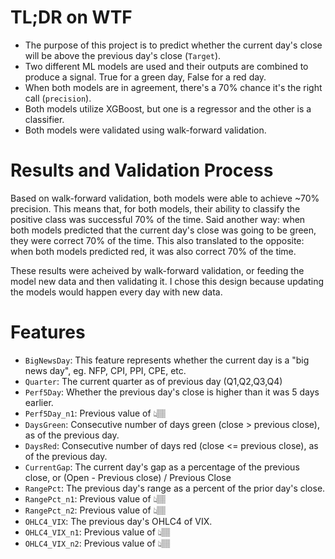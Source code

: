 # TL;DR on WTF
- The purpose of this project is to predict whether the current day's close will be above the previous day's close (`Target`).
- Two different ML models are used and their outputs are combined to produce a signal. True for a green day, False for a red day. 
- When both models are in agreement, there's a 70% chance it's the right call (`precision`).
- Both models utilize XGBoost, but one is a regressor and the other is a classifier.
- Both models were validated using walk-forward validation. 

# Results and Validation Process
Based on walk-forward validation, both models were able to achieve ~70% precision. This means that, for both models, their ability to classify the positive class was successful 70% of the time. Said another way: when both models predicted that the current day's close was going to be green, they were correct 70% of the time. This also translated to the opposite: when both models predicted red, it was also correct 70% of the time. 

These results were acheived by walk-forward validation, or feeding the model new data and then validating it. I chose this design because updating the models would happen every day with new data. 

# Features
- `BigNewsDay`: This feature represents whether the current day is a "big news day", eg. NFP, CPI, PPI, CPE, etc. 
- `Quarter`: The current quarter as of previous day (Q1,Q2,Q3,Q4) 
- `Perf5Day`: Whether the previous day's close is higher than it was 5 days earlier.
- `Perf5Day_n1`: Previous value of 👆🏽
- `DaysGreen`: Consecutive number of days green (close > previous close), as of the previous day.
- `DaysRed`: Consecutive number of days red (close <= previous close), as of the previous day.
- `CurrentGap`: The current day's gap as a percentage of the previous close, or (Open - Previous close) / Previous Close
- `RangePct`: The previous day's range as a percent of the prior day's close.
- `RangePct_n1`: Previous value of 👆🏽
- `RangePct_n2`: Previous value of 👆🏽
- `OHLC4_VIX`: The previous day's OHLC4 of VIX.
- `OHLC4_VIX_n1`: Previous value of 👆🏽
- `OHLC4_VIX_n2`: Previous value of 👆🏽